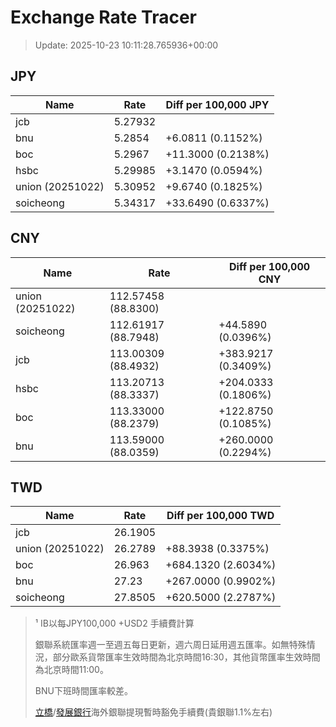 # Exchange Rate Tracer

> Update: 2025-10-23 10:11:28.765936+00:00

## JPY

| Name             |    Rate | Diff per 100,000 JPY   |
|------------------|---------|------------------------|
| jcb              | 5.27932 |                        |
| bnu              | 5.2854  | +6.0811 (0.1152%)      |
| boc              | 5.2967  | +11.3000 (0.2138%)     |
| hsbc             | 5.29985 | +3.1470 (0.0594%)      |
| union (20251022) | 5.30952 | +9.6740 (0.1825%)      |
| soicheong        | 5.34317 | +33.6490 (0.6337%)     |

## CNY

| Name             | Rate                | Diff per 100,000 CNY   |
|------------------|---------------------|------------------------|
| union (20251022) | 112.57458	(88.8300) |                        |
| soicheong        | 112.61917	(88.7948) | +44.5890 (0.0396%)     |
| jcb              | 113.00309	(88.4932) | +383.9217 (0.3409%)    |
| hsbc             | 113.20713	(88.3337) | +204.0333 (0.1806%)    |
| boc              | 113.33000	(88.2379) | +122.8750 (0.1085%)    |
| bnu              | 113.59000	(88.0359) | +260.0000 (0.2294%)    |

## TWD

| Name             |    Rate | Diff per 100,000 TWD   |
|------------------|---------|------------------------|
| jcb              | 26.1905 |                        |
| union (20251022) | 26.2789 | +88.3938 (0.3375%)     |
| boc              | 26.963  | +684.1320 (2.6034%)    |
| bnu              | 27.23   | +267.0000 (0.9902%)    |
| soicheong        | 27.8505 | +620.5000 (2.2787%)    |


> ¹ IB以每JPY100,000 +USD2 手續費計算
>
> 銀聯系統匯率週一至週五每日更新，週六周日延用週五匯率。如無特殊情況，部分歐系貨幣匯率生效時間為北京時間16:30，其他貨幣匯率生效時間為北京時間11:00。
>
> BNU下班時間匯率較差。
>
> [立橋](https://www.wlbank.com.mo/uploads/ueditor/file/20181211/1544536513900230.pdf)/[發展銀行](https://www.mdb.com.mo/Service_Charges_20230728.pdf)海外銀聯提現暫時豁免手續費(貴銀聯1.1%左右)

